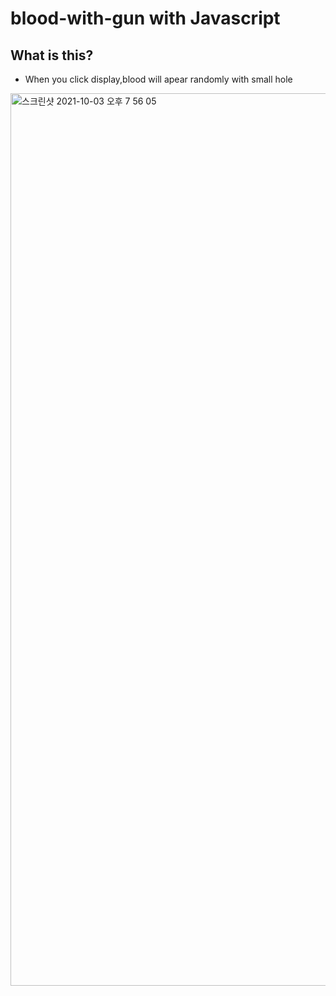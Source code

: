 # blood-with-gun with Javascript

## What is this?
- When you click display,blood will apear randomly with small hole


<img width="1428" alt="스크린샷 2021-10-03 오후 7 56 05" src="https://user-images.githubusercontent.com/80943394/135750618-f0d7ae13-c929-4d00-bd1c-7877d1c3f9ff.png">
